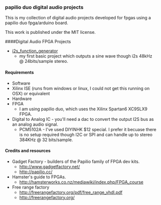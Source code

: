 ### papilio duo digital audio projects
This is my collection of digital audio projects developed for fpgas using a papilio duo fpga/arduino board. 

This work is published under the MIT license. 

####Digital Audio FPGA Projects
* [i2s_function_generator](https://github.com/newdigate/papilio_duo_i2s/tree/master/i2s_function_generator "i2s_function_generator") 
  * my first basic project which outputs a sine wave though i2s 48kHz @ 24bits/sample stereo. 

#### Requirements
* Software
 * Xilinx ISE (runs from windows or linux, I could not get this running on OSX) or equivalent 
* Hardware
 * FPGA
   * I am using papilio duo, which uses the Xilinx Spartan6 XC9SLX9 FPGA.
 * Digital to Analog IC - you'll need a dac to convert the output I2S bus as an analog audio signal.
   * PCM5102A - I've used DIYINHK $12 special. I prefer it becuase there is no setup required though I2C or SPI and can handle up to stereo 384KHz @ 32 bits/sample. 
  
#### Credits and resources
* Gadget Factory - builders of the Papilio family of FPGA dev kits.
  * http://www.gadgetfactory.net/
  * http://papilio.cc/
* Hamster's guide to FPGAs. 
  * http://hamsterworks.co.nz/mediawiki/index.php/FPGA_course
* Free range factory
  * http://freerangefactory.org/pdf/free_range_vhdl.pdf
  * http://freerangefactory.org/
